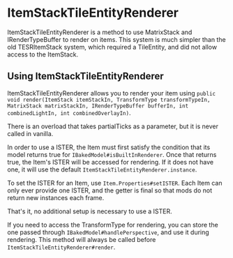 ItemStackTileEntityRenderer
=======================
ItemStackTileEntityRenderer is a method to use MatrixStack and IRenderTypeBuffer to render on items. This system is much simpler than the old TESRItemStack system, which required a TileEntity, and did not allow access to the ItemStack.

Using ItemStackTileEntityRenderer
--------------------------

ItemStackTileEntityRenderer allows you to render your item using `public void render(ItemStack itemStackIn, TransformType transformTypeIn, MatrixStack matrixStackIn, IRenderTypeBuffer bufferIn, int combinedLightIn, int combinedOverlayIn)`.

There is an overload that takes partialTicks as a parameter, but it is never called in vanilla.

In order to use a ISTER, the Item must first satisfy the condition that its model returns true for `IBakedModel#isBuiltInRenderer`.
Once that returns true, the Item's ISTER will be accessed for rendering. If it does not have one, it will use the default `ItemStackTileEntityRenderer.instance`.

To set the ISTER for an Item, use `Item.Properties#setISTER`. Each Item can only ever provide one ISTER, and the getter is final so that mods do not return new instances each frame.

That's it, no additional setup is necessary to use a ISTER.

If you need to access the TransformType for rendering, you can store the one passed through `IBakedModel#handlePerspective`, and use it during rendering. This method will always be called before `ItemStackTileEntityRenderer#render`.
